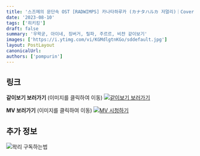 ```yaml
---
title: '스즈메의 문단속 OST [RADWIMPS] 카나타하루카 (カナタハルカ 저멀리)｜Cover by 히키킹'
date: '2023-08-10'
tags: ['히키킹']
draft: false
summary: '우왁굳, 아이네, 징버거, 릴파, 주르르, 비챤 같이보기'
images: ['https://i.ytimg.com/vi/KGMdlgtnKGo/sddefault.jpg']
layout: PostLayout
canonicalUrl:
authors: ['pompurin']
---
```


## 링크

**같이보기 보러가기** (이미지를 클릭하여 이동)
[![같이보기 보러가기](https://cdn.discordapp.com/attachments/1136601898116464710/1211650793904807976/logo.png?ex=65eef8bc&is=65dc83bc&hm=95dc0e08c1f43025dd60def429896697b3787a9f923593eb50b24e9fb6280361&)](https://cafe.naver.com/steamindiegame/12383331)

**MV 보러가기** (이미지를 클릭하여 이동)
[![MV 시청하기](https://i.ytimg.com/vi/KGMdlgtnKGo/sddefault.jpg)](https://youtu.be/KGMdlgtnKGo)

## 추가 정보

![왁리 구독하는법](https://cdn.discordapp.com/attachments/1136601898116464710/1137049857136267374/--2cut.gif)

